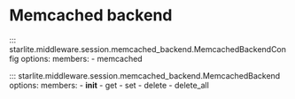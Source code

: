 # Memcached backend

::: starlite.middleware.session.memcached_backend.MemcachedBackendConfig
    options:
        members:
            - memcached

::: starlite.middleware.session.memcached_backend.MemcachedBackend
    options:
        members:
            - __init__
            - get
            - set
            - delete
            - delete_all

